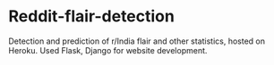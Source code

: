 # Reddit-flair-detection
Detection and prediction of r/India flair and other statistics, hosted on Heroku. Used Flask, Django for website development.
